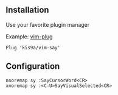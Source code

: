 ## Installation

Use your favorite plugin manager

Example: [vim-plug](https://github.com/junegunn/vim-plug)

```vim
Plug 'kis9a/vim-say'
```

## Configuration

```vim
nnoremap sy :SayCursorWord<CR>
xnoremap sy :<C-U>SayVisualSelected<CR>
```
